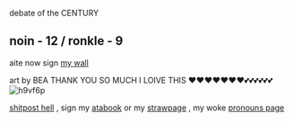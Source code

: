  debate of the CENTURY 
## noin - 12 / ronkle - 9 

aite now sign [my wall](https://walloftext.co/27j) 

art by BEA THANK YOU SO MUCH I LOIVE THIS ❤❤❤❤❤❤❤💕💕💕💕💕💕
![h9vf6p](https://github.com/user-attachments/assets/46f87a48-2364-406f-89e5-5557be7af887)



  [shitpost hell](https://shitposthell.straw.page) , sign my [atabook](https://27j.atabook.org) or my [strawpage](https://27jay.straw.page) , my woke [pronouns page](https://pronouns.cc/@27jay)

<!--
**27-jjay/27-jjay** is a ✨ _special_ ✨ repository because its `README.md` (this file) appears on your GitHub profile.

Here are some ideas to get you started:

- 🔭 I’m currently working on ...
- 🌱 I’m currently learning ...
- 👯 I’m looking to collaborate on ...
- 🤔 I’m looking for help with ...
- 💬 Ask me about ...
- 📫 How to reach me: ...
- 😄 Pronouns: ...
- ⚡ Fun fact: ...
-->

